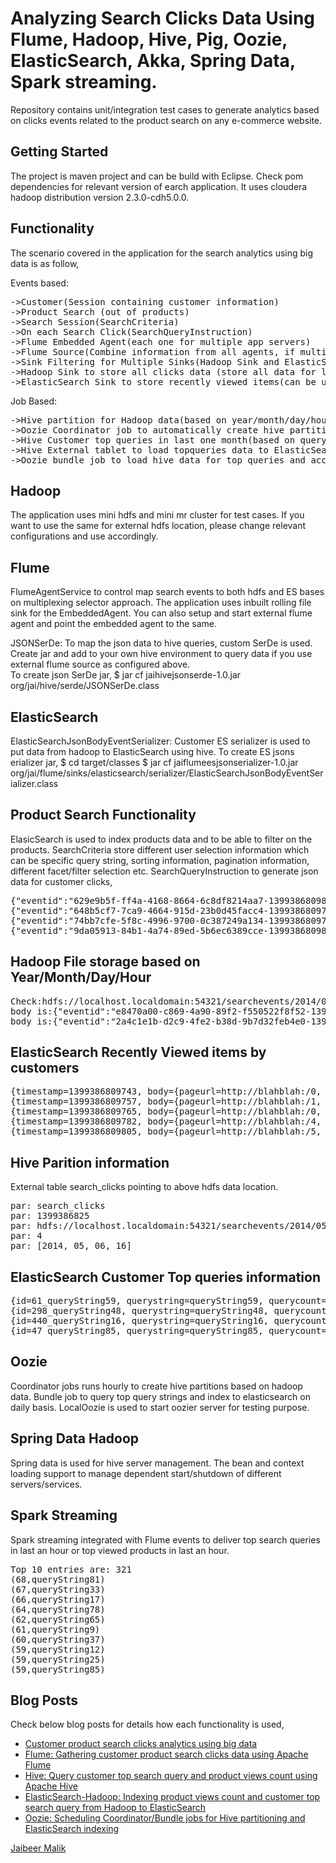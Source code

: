 Analyzing Search Clicks Data Using Flume, Hadoop, Hive, Pig, Oozie, ElasticSearch, Akka, Spring Data, Spark streaming.
===================

Repository contains unit/integration test cases to generate analytics based on clicks events related to the product search on any e-commerce website.  

Getting Started
---------------

The project is maven project and can be build with Eclipse. Check pom dependencies for relevant version of earch application. It uses cloudera hadoop distribution version 2.3.0-cdh5.0.0. 

Functionality
-----
The scenario covered in the application for the search analytics using big data is as follow,

Events based:
<pre>
->Customer(Session containing customer information)
->Product Search (out of products)
->Search Session(SearchCriteria)
->On each Search Click(SearchQueryInstruction)
->Flume Embedded Agent(each one for multiple app servers)
->Flume Source(Combine information from all agents, if multiple)
->Sink Filtering for Multiple Sinks(Hadoop Sink and ElasticSearch Sink)
->Hadoop Sink to store all clicks data (store all data for later analysis and reporting purpose)
->ElasticSearch Sink to store recently viewed items(can be used to show recently viewed for each customer)
</pre>

Job Based:
<pre>
->Hive partition for Hadoop data(based on year/month/day/hour basis)
->Oozie Coordinator job to automatically create hive partition once data directoy available  
->Hive Customer top queries in last one month(based on query string)
->Hive External tablet to load topqueries data to ElasticSearch
->Oozie bundle job to load hive data for top queries and accordingly update ES index data. 
</pre>

Hadoop
---------------
The application uses mini hdfs and mini mr cluster for test cases.
If you want to use the same for external hdfs location, please change relevant configurations and use accordingly.

Flume
---------------
FlumeAgentService to control map search events to both hdfs and ES bases on multiplexing selector approach.
The application uses inbuilt rolling file sink for the EmbeddedAgent. You can also setup and start external flume agent and point the embedded agent to the same. 

JSONSerDe:
To map the json data to hive queries, custom SerDe is used. Create jar and add to your own hive environment to query data if you use external flume source as configured above.  
To create json SerDe jar,
$ jar cf jaihivejsonserde-1.0.jar org/jai/hive/serde/JSONSerDe.class

ElasticSearch
---------------
ElasticSearchJsonBodyEventSerializer:
Customer ES serializer is used to put data from hadoop to ElasticSearch using hive.
To create ES jsons erializer jar,
$ cd target/classes
$ jar cf jaiflumeesjsonserializer-1.0.jar org/jai/flume/sinks/elasticsearch/serializer/ElasticSearchJsonBodyEventSerializer.class

Product Search Functionality  
-----
ElasicSearch is used to index products data and to be able to filter on the products.
SearchCriteria store different user selection information which can be specific query string, sorting information, pagination information, different facet/filter selection etc.
SearchQueryInstruction to generate json data for customer clicks,

<pre>
{"eventid":"629e9b5f-ff4a-4168-8664-6c8df8214aa7-1399386809805-24","hostedmachinename":"192.168.182.1330","pageurl":"http://blahblah:/5","customerid":24,"sessionid":"648a011d-570e-48ef-bccc-84129c9fa400","querystring":null,"sortorder":"desc","pagenumber":3,"totalhits":28,"hitsshown":7,"createdtimestampinmillis":1399386809805,"clickeddocid":"41","favourite":null,"eventidsuffix":"629e9b5f-ff4a-4168-8664-6c8df8214aa7","filters":[{"code":"searchfacettype_color_level_2","value":"Blue"},{"code":"searchfacettype_age_level_2","value":"12-18 years"}]}
{"eventid":"648b5cf7-7ca9-4664-915d-23b0d45facc4-1399386809782-298","hostedmachinename":"192.168.182.1333","pageurl":"http://blahblah:/4","customerid":298,"sessionid":"7bf042ea-526a-4633-84cd-55e0984ea2cb","querystring":"queryString48","sortorder":"desc","pagenumber":0,"totalhits":29,"hitsshown":19,"createdtimestampinmillis":1399386809782,"clickeddocid":"9","favourite":null,"eventidsuffix":"648b5cf7-7ca9-4664-915d-23b0d45facc4","filters":[{"code":"searchfacettype_color_level_2","value":"Green"}]} 
{"eventid":"74bb7cfe-5f8c-4996-9700-0c387249a134-1399386809799-440","hostedmachinename":"192.168.182.1330","pageurl":"http://blahblah:/1","customerid":440,"sessionid":"940c9a0f-a9b2-4f1d-b114-511ac11bf2bb","querystring":"queryString16","sortorder":"asc","pagenumber":3,"totalhits":5,"hitsshown":32,"createdtimestampinmillis":1399386809799,"clickeddocid":null,"favourite":null,"eventidsuffix":"74bb7cfe-5f8c-4996-9700-0c387249a134","filters":[{"code":"searchfacettype_brand_level_2","value":"Apple"}]}  
{"eventid":"9da05913-84b1-4a74-89ed-5b6ec6389cce-1399386809828-143","hostedmachinename":"192.168.182.1332","pageurl":"http://blahblah:/1","customerid":143,"sessionid":"08a4a36f-2535-4b0e-b86a-cf180202829b","querystring":null,"sortorder":"desc","pagenumber":0,"totalhits":21,"hitsshown":34,"createdtimestampinmillis":1399386809828,"clickeddocid":"38","favourite":true,"eventidsuffix":"9da05913-84b1-4a74-89ed-5b6ec6389cce","filters":[{"code":"searchfacettype_color_level_2","value":"Blue"},{"code":"product_price_range","value":"10.0 - 20.0"}]} 
</pre>

Hadoop File storage based on Year/Month/Day/Hour
-----

<pre>
Check:hdfs://localhost.localdomain:54321/searchevents/2014/05/06/16/searchevents.1399386809864
body is:{"eventid":"e8470a00-c869-4a90-89f2-f550522f8f52-1399386809212-72","hostedmachinename":"192.168.182.1334","pageurl":"http://blahblah:/0","customerid":72,"sessionid":"7871a55c-a950-4394-bf5f-d2179a553575","querystring":null,"sortorder":"desc","pagenumber":0,"totalhits":8,"hitsshown":44,"createdtimestampinmillis":1399386809212,"clickeddocid":"23","favourite":null,"eventidsuffix":"e8470a00-c869-4a90-89f2-f550522f8f52","filters":[{"code":"searchfacettype_brand_level_2","value":"Apple"},{"code":"searchfacettype_color_level_2","value":"Blue"}]}
body is:{"eventid":"2a4c1e1b-d2c9-4fe2-b38d-9b7d32feb4e0-1399386809743-61","hostedmachinename":"192.168.182.1330","pageurl":"http://blahblah:/0","customerid":61,"sessionid":"78286f6d-cc1e-489c-85ce-a7de8419d628","querystring":"queryString59","sortorder":"asc","pagenumber":3,"totalhits":32,"hitsshown":9,"createdtimestampinmillis":1399386809743,"clickeddocid":null,"favourite":null,"eventidsuffix":"2a4c1e1b-d2c9-4fe2-b38d-9b7d32feb4e0","filters":[{"code":"searchfacettype_age_level_2","value":"0-12 years"}]}
</pre>

ElasticSearch Recently Viewed items by customers
-----

<pre>
{timestamp=1399386809743, body={pageurl=http://blahblah:/0, querystring=queryString59, pagenumber=3, hitsshown=9, hostedmachinename=192.168.182.1330, createdtimestampinmillis=1399386809743, sessionid=78286f6d-cc1e-489c-85ce-a7de8419d628, eventid=2a4c1e1b-d2c9-4fe2-b38d-9b7d32feb4e0-1399386809743-61, totalhits=32, clickeddocid=null, customerid=61, sortorder=asc, favourite=null, eventidsuffix=2a4c1e1b-d2c9-4fe2-b38d-9b7d32feb4e0, filters=[{value=0-12 years, code=searchfacettype_age_level_2}]}, eventId=2a4c1e1b-d2c9-4fe2-b38d-9b7d32feb4e0}
{timestamp=1399386809757, body={pageurl=http://blahblah:/1, querystring=null, pagenumber=1, hitsshown=34, hostedmachinename=192.168.182.1330, createdtimestampinmillis=1399386809757, sessionid=e6a3fd51-fe07-4e21-8574-ce5ab8bfbd68, eventid=fe5279b7-0bce-4e2b-ad15-8b94107aa792-1399386809757-134, totalhits=9, clickeddocid=22, customerid=134, sortorder=desc, favourite=null, eventidsuffix=fe5279b7-0bce-4e2b-ad15-8b94107aa792, filters=[{value=Blue, code=searchfacettype_color_level_2}]}, State=VIEWED, eventId=fe5279b7-0bce-4e2b-ad15-8b94107aa792}
{timestamp=1399386809765, body={pageurl=http://blahblah:/0, querystring=null, pagenumber=4, hitsshown=2, hostedmachinename=192.168.182.1331, createdtimestampinmillis=1399386809765, sessionid=29864de8-5708-40ab-a78b-4fae55698b01, eventid=886e9a28-4c8c-4e8c-a866-e86f685ecc54-1399386809765-317, totalhits=2, clickeddocid=null, customerid=317, sortorder=asc, favourite=null, eventidsuffix=886e9a28-4c8c-4e8c-a866-e86f685ecc54, filters=[{value=0-12 years, code=searchfacettype_age_level_2}, {value=0.0 - 10.0, code=product_price_range}]}, eventId=886e9a28-4c8c-4e8c-a866-e86f685ecc54}
{timestamp=1399386809782, body={pageurl=http://blahblah:/4, querystring=queryString48, pagenumber=0, hitsshown=19, hostedmachinename=192.168.182.1333, createdtimestampinmillis=1399386809782, sessionid=7bf042ea-526a-4633-84cd-55e0984ea2cb, eventid=648b5cf7-7ca9-4664-915d-23b0d45facc4-1399386809782-298, totalhits=29, clickeddocid=9, customerid=298, sortorder=desc, favourite=null, eventidsuffix=648b5cf7-7ca9-4664-915d-23b0d45facc4, filters=[{value=Green, code=searchfacettype_color_level_2}]}, State=VIEWED, eventId=648b5cf7-7ca9-4664-915d-23b0d45facc4}
{timestamp=1399386809805, body={pageurl=http://blahblah:/5, querystring=null, pagenumber=3, hitsshown=7, hostedmachinename=192.168.182.1330, createdtimestampinmillis=1399386809805, sessionid=648a011d-570e-48ef-bccc-84129c9fa400, eventid=629e9b5f-ff4a-4168-8664-6c8df8214aa7-1399386809805-24, totalhits=28, clickeddocid=41, customerid=24, sortorder=desc, favourite=null, eventidsuffix=629e9b5f-ff4a-4168-8664-6c8df8214aa7, filters=[{value=Blue, code=searchfacettype_color_level_2}, {value=12-18 years, code=searchfacettype_age_level_2}]}, State=VIEWED, eventId=629e9b5f-ff4a-4168-8664-6c8df8214aa7}
</pre>

Hive Parition information
-----
External table search_clicks pointing to above hdfs data location. 

<pre>
par: search_clicks
par: 1399386825
par: hdfs://localhost.localdomain:54321/searchevents/2014/05/06/16
par: 4
par: [2014, 05, 06, 16]
</pre>

ElasticSearch Customer Top queries information
-----

<pre>
{id=61_queryString59, querystring=queryString59, querycount=1, customerid=61}
{id=298_queryString48, querystring=queryString48, querycount=1, customerid=298}
{id=440_queryString16, querystring=queryString16, querycount=1, customerid=440}
{id=47_queryString85, querystring=queryString85, querycount=1, customerid=47}
</pre>

Oozie
-----
Coordinator jobs runs hourly to create hive partitions based on hadoop data.
Bundle job to query top query strings and index to elasticsearch on daily basis.
LocalOozie is used to start oozier server for testing purpose.

Spring Data Hadoop
-----
Spring data is used for hive server management. The bean and context loading support to manage dependent start/shutdown of different servers/services.

Spark Streaming
-----
Spark streaming integrated with Flume events to deliver top search queries in last an hour or top viewed products in last an hour.
<pre>
Top 10 entries are: 321
(68,queryString81)
(67,queryString33)
(66,queryString17)
(64,queryString78)
(62,queryString65)
(61,queryString9)
(60,queryString37)
(59,queryString12)
(59,queryString25)
(59,queryString85)
</pre>

Blog Posts
-----
Check below blog posts for details how each functionality is used,
- [Customer product search clicks analytics using big data](http://jaibeermalik.wordpress.com/2014/05/14/customer-product-search-clicks-analytics-using-big-data/)
- [Flume: Gathering customer product search clicks data using Apache Flume](http://jaibeermalik.wordpress.com/2014/05/19/flume-gathering-customer-product-search-clicks-data-using-apache-flume/)
- [Hive: Query customer top search query and product views count using Apache Hive](http://jaibeermalik.wordpress.com/2014/05/20/hive-query-customer-top-search-query-and-product-views-count-using-apache-hive/)
- [ElasticSearch-Hadoop: Indexing product views count and customer top search query from Hadoop to ElasticSearch](http://jaibeermalik.wordpress.com/2014/05/22/elasticsearch-hadoop-indexing-product-views-count-and-customer-top-search-query-from-hadoop-to-elasticsearch/)
- [Oozie: Scheduling Coordinator/Bundle jobs for Hive partitioning and ElasticSearch indexing](http://jaibeermalik.wordpress.com/2014/05/28/oozie-scheduling-coordinatorbundle-jobs-for-hive-partitioning-and-elasticsearch-indexing/)

[Jaibeer Malik](http://jaibeermalik.wordpress.com)